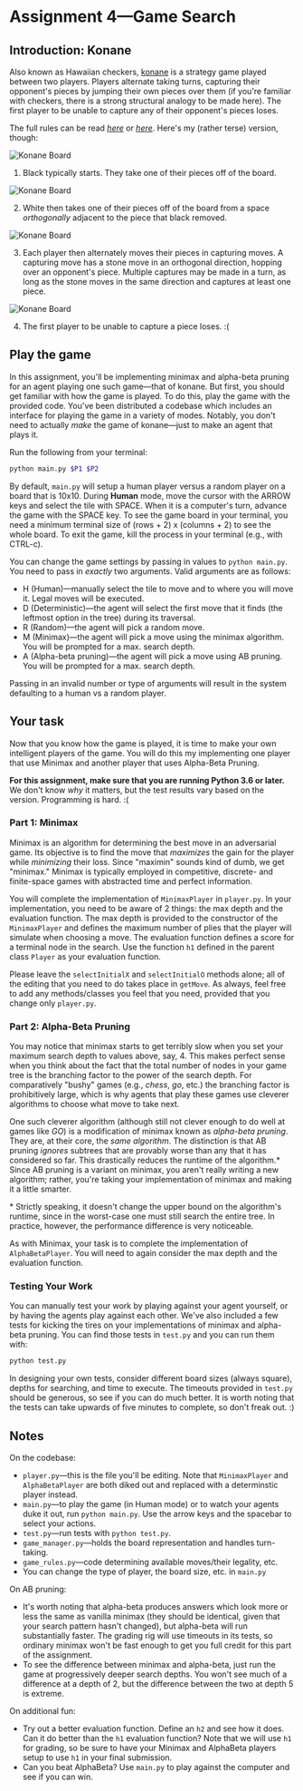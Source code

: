 # Assignment 4—Game Search

## Introduction: Konane

Also known as Hawaiian checkers, [konane](https://en.wikipedia.org/wiki/Konane) is a strategy game played between two
players. Players alternate taking turns, capturing their opponent's pieces by jumping their own pieces over them (if
you're familiar with checkers, there is a strong structural analogy to be made here). The first player to be unable to
capture any of their opponent's pieces loses.

The full rules can be read *[here](https://en.wikipedia.org/wiki/Konane#Rules_and_gameplay)* or
*[here](http://www.konanebrothers.com/How-to-Play.html)*. Here's my (rather terse) version, though:


![Konane Board](pictures/board.jpg "Board")

1. Black typically starts. They take one of their pieces off of the board.

![Konane Board](pictures/initial.jpg "Board")

2. White then takes one of their pieces off of the board from a space _orthogonally_ adjacent to the piece that black
removed.

![Konane Board](pictures/jump.jpg "Board")

3. Each player then alternately moves their pieces in capturing moves. A capturing move has a stone move in an
orthogonal direction, hopping over an opponent's piece. Multiple captures may be made in a turn, as long as the stone
moves in the same direction and captures at least one piece.

![Konane Board](pictures/nomoves.jpg "Board")

4. The first player to be unable to capture a piece loses. :(

## Play the game

In this assignment, you'll be implementing minimax and alpha-beta pruning for an agent playing one such game—that of
konane. But first, you should get familiar with how the game is played. To do this, play the game with the provided code. You've been distributed a codebase which includes an interface for playing the game in a variety of modes.
Notably, you don't need to actually _make_ the game of konane—just to make an agent that plays it.

Run the following from your terminal:
```bash
python main.py $P1 $P2
```

By default, `main.py` will setup a human player versus a random player on a board that is 10x10. During **Human** mode, move the cursor with the ARROW keys and select the tile with SPACE. When it is a computer's turn, advance the game with the SPACE key. To see the game board in your terminal, you need a minimum terminal size of (rows + 2) x (columns + 2) to see the whole board. To exit the game, kill the process in your terminal (e.g., with CTRL-c).

You can change the game settings by passing in values to `python main.py`. You need to pass in _exactly_ two arguments. Valid arguments are as follows:

* H (Human)—manually select the tile to move and to where you will move it. Legal moves will be executed.
* D (Deterministic)—the agent will select the first move that it finds (the leftmost option in the tree) during its
traversal.
* R (Random)—the agent will pick a random move.
* M (Minimax)—the agent will pick a move using the minimax algorithm. You will be prompted for a max. search depth.
* A (Alpha-beta pruning)—the agent will pick a move using AB pruning. You will be prompted for a max. search depth.

Passing in an invalid number or type of arguments will result in the system defaulting to a human vs a random player.

## Your task

Now that you know how the game is played, it is time to make your own intelligent players of the game.  You will do this my implementing one player that use Minimax and another player that uses Alpha-Beta Pruning.

__For this assignment, make sure that you are running Python 3.6 or later.__ We don't know _why_ it matters, but the test results vary based on the version.
Programming is hard. :(

### Part 1: Minimax

Minimax is an algorithm for determining the best move in an adversarial game. Its objective is to find the move that
_maximizes_ the gain for the player while _minimizing_ their loss. Since "maximin" sounds kind of dumb, we get
"minimax." Minimax is typically employed in competitive, discrete- and finite-space games with abstracted time and
perfect information.

You will complete the implementation of `MinimaxPlayer` in `player.py`. In your implementation, you need to be aware of 2 things: the max depth and the evaluation function.  The max depth is provided to the constructor of the `MinimaxPlayer` and defines the maximum number of plies that the player will simulate when choosing a move.  The evaluation function defines a score for a terminal node in the search.  Use the function `h1` defined in the parent class `Player` as your evaluation function.

Please leave the `selectInitialX` and `selectInitialO` methods alone; all of the editing that you need to do takes place in `getMove`. As always, feel free to add any methods/classes you feel that you need, provided that you change only `player.py`.


### Part 2: Alpha-Beta Pruning

You may notice that minimax starts to get terribly slow when you set your maximum search depth to values above, say, 4.
This makes perfect sense when you think about the fact that the total number of nodes in your game tree is the branching
factor to the power of the search depth. For comparatively "bushy" games (e.g., _chess_, _go_, etc.) the branching
factor is prohibitively large, which is why agents that play these games use cleverer algorithms to choose what move to
take next.

One such cleverer algorithm (although still not clever enough to do well at games like _GO_) is a modification of
minimax known as _alpha-beta pruning_. They are, at their core, the _same algorithm_. The distinction is that AB pruning
_ignores_ subtrees that are provably worse than any that it has considered so far. This drastically reduces the runtime
of the algorithm.\* Since AB pruning is a variant on minimax, you aren't really writing a new algorithm; rather, you're
taking your implementation of minimax and making it a little smarter.

\* Strictly speaking, it doesn't change the upper bound on the algorithm's runtime, since in the worst-case one must
still search the entire tree. In practice, however, the performance difference is very noticeable.

As with Minimax, your task is to complete the implementation of `AlphaBetaPlayer`. You will need to again consider the max depth and the evaluation function.


### Testing Your Work

You can manually test your work by playing against your agent yourself, or by having the agents play against each other.
We've also included a few tests for kicking the tires on your implementations of minimax and alpha-beta pruning. You can
find those tests in `test.py` and you can run them with:
```bash
python test.py
```

In designing your own tests, consider different board sizes (always square), depths for searching, and time to execute.  The timeouts provided in `test.py` should be generous, so see if you can do much better. It is worth noting that the tests can take upwards of five minutes to complete, so don't freak out. :)

## Notes

On the codebase:

* `player.py`—this is the file you'll be editing. Note that `MinimaxPlayer` and `AlphaBetaPlayer` are both diked out and
replaced with a determinstic player instead.
* `main.py`—to play the game (in Human mode) or to watch your agents duke it out, run `python main.py`. Use the arrow
keys and the spacebar to select your actions.
* `test.py`—run tests with `python test.py`.
* `game_manager.py`—holds the board representation and handles turn-taking.
* `game_rules.py`—code determining available moves/their legality, etc.
* You can change the type of player, the board size, etc. in `main.py`



On AB pruning:

* It's worth noting that alpha-beta produces answers which look more or less the same as vanilla minimax (they should be
identical, given that your search pattern hasn't changed), but alpha-beta will run substantially faster. The grading rig
will use timeouts in its tests, so ordinary minimax won't be fast enough to get you full credit for this part of the
assignment.
* To see the difference between minimax and alpha-beta, just run the game at progressively deeper search depths. You
won't see much of a difference at a depth of 2, but the difference between the two at depth 5 is extreme.


On additional fun:

* Try out a better evaluation function.  Define an `h2` and see how it does.  Can it do better than the `h1` evaluation function?  Note that we will use `h1` for grading, so be sure to have your Minimax and AlphaBeta players setup to use `h1` in your final submission.
* Can you beat AlphaBeta?  Use `main.py` to play against the computer and see if you can win.
